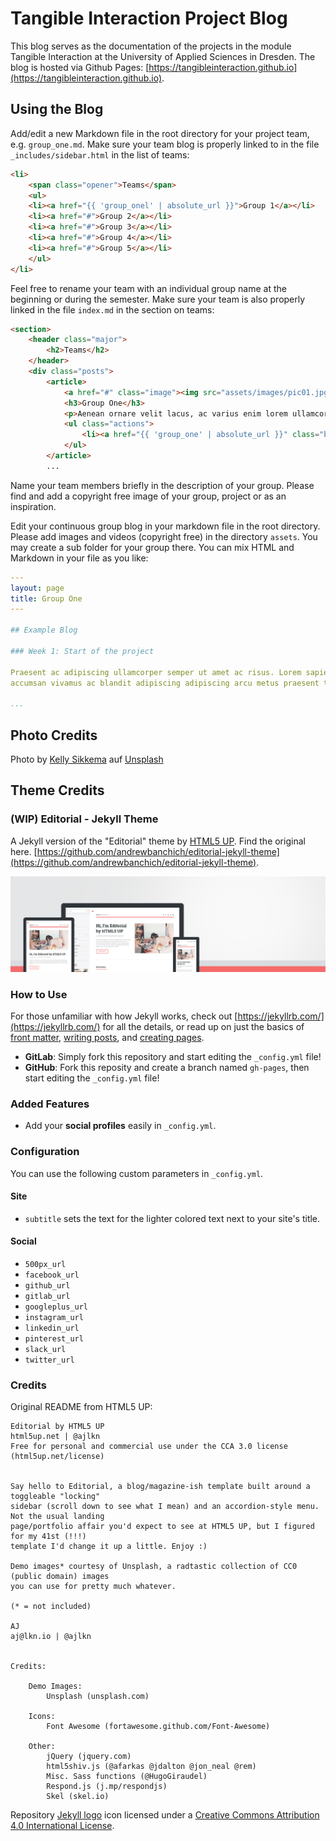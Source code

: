 # Tangible Interaction Project Blog

This blog serves as the documentation of the projects in the module Tangible Interaction at the University of Applied Sciences in Dresden. The blog is hosted via Github Pages: [https://tangibleinteraction.github.io](https://tangibleinteraction.github.io).

## Using the Blog

Add/edit a new Markdown file in the root directory for your project team, e.g. `group_one.md`. Make sure your team blog is properly linked to in the file `_includes/sidebar.html` in the list of teams:

```html
<li>
	<span class="opener">Teams</span>
	<ul>
	<li><a href="{{ 'group_onel' | absolute_url }}">Group 1</a></li>
	<li><a href="#">Group 2</a></li>
	<li><a href="#">Group 3</a></li>
	<li><a href="#">Group 4</a></li>
	<li><a href="#">Group 5</a></li>
	</ul>
</li>
```

Feel free to rename your team with an individual group name at the beginning or during the semester. Make sure your team is also properly linked in the file `index.md` in the section on teams:

```html
<section>
	<header class="major">
		<h2>Teams</h2>
	</header>
	<div class="posts">
		<article>
			<a href="#" class="image"><img src="assets/images/pic01.jpg" alt="" /></a>
			<h3>Group One</h3>
			<p>Aenean ornare velit lacus, ac varius enim lorem ullamcorper dolore. Proin aliquam facilisis ante interdum. Sed nulla amet lorem feugiat tempus aliquam.</p>
			<ul class="actions">
				<li><a href="{{ 'group_one' | absolute_url }}" class="button">More</a></li>
			</ul>
		</article>
		...
```

Name your team members briefly in the description of your group. Please find and add a copyright free image of your group, project or as an inspiration. 

Edit your continuous group blog in your markdown file in the root directory. Please add images and videos (copyright free) in the directory `assets`. You may create a sub folder for your group there. You can mix HTML and Markdown in your file as you like: 

```yaml
---
layout: page
title: Group One
---

## Example Blog

### Week 1: Start of the project

Praesent ac adipiscing ullamcorper semper ut amet ac risus. Lorem sapien ut odio odio nunc. Ac adipiscing nibh porttitor erat risus justo adipiscing adipiscing amet placerat accumsan. Vis. Faucibus odio magna tempus adipiscing a non. In mi primis arcu ut non 
accumsan vivamus ac blandit adipiscing adipiscing arcu metus praesent turpis eu ac lacinia nunc ac commodo gravida adipiscing eget accumsan ac nunc adipiscing adipiscing lorem ipsum dolor sit amet nullam veroeros adipiscing.

...
```

## Photo Credits

Photo by <a href="https://unsplash.com/de/@kellysikkema?utm_content=creditCopyText&utm_medium=referral&utm_source=unsplash">Kelly Sikkema</a> auf <a href="https://unsplash.com/de/fotos/spielbaustein-spielzeug-fur-kleinkinder-JRVxgAkzIsM?utm_content=creditCopyText&utm_medium=referral&utm_source=unsplash">Unsplash</a>
      

## Theme Credits

### (WIP) Editorial - Jekyll Theme

A Jekyll version of the "Editorial" theme by [HTML5 UP](https://html5up.net/). Find the original here. [https://github.com/andrewbanchich/editorial-jekyll-theme](https://github.com/andrewbanchich/editorial-jekyll-theme).

![Editorial Theme](assets/images/screenshot.jpg "Editorial Theme")

### How to Use

For those unfamiliar with how Jekyll works, check out [https://jekyllrb.com/](https://jekyllrb.com/) for all the details,
or read up on just the basics of [front matter](https://jekyllrb.com/docs/frontmatter/), [writing posts](https://jekyllrb.com/docs/posts/),
and [creating pages](https://jekyllrb.com/docs/pages/).

- **GitLab**: Simply fork this repository and start editing the `_config.yml` file!
- **GitHub**: Fork this reposity and create a branch named `gh-pages`, then start editing the `_config.yml` file!

### Added Features

* Add your **social profiles** easily in `_config.yml`.

### Configuration

You can use the following custom parameters in `_config.yml`.

#### Site
- `subtitle` sets the text for the lighter colored text next to your site's title.

#### Social
- `500px_url`
- `facebook_url`
- `github_url`
- `gitlab_url`
- `googleplus_url`
- `instagram_url`
- `linkedin_url`
- `pinterest_url`
- `slack_url`
- `twitter_url`

### Credits

Original README from HTML5 UP:

```
Editorial by HTML5 UP
html5up.net | @ajlkn
Free for personal and commercial use under the CCA 3.0 license (html5up.net/license)


Say hello to Editorial, a blog/magazine-ish template built around a toggleable "locking"
sidebar (scroll down to see what I mean) and an accordion-style menu. Not the usual landing
page/portfolio affair you'd expect to see at HTML5 UP, but I figured for my 41st (!!!)
template I'd change it up a little. Enjoy :)

Demo images* courtesy of Unsplash, a radtastic collection of CC0 (public domain) images
you can use for pretty much whatever.

(* = not included)

AJ
aj@lkn.io | @ajlkn


Credits:

	Demo Images:
		Unsplash (unsplash.com)

	Icons:
		Font Awesome (fortawesome.github.com/Font-Awesome)

	Other:
		jQuery (jquery.com)
		html5shiv.js (@afarkas @jdalton @jon_neal @rem)
		Misc. Sass functions (@HugoGiraudel)
		Respond.js (j.mp/respondjs)
		Skel (skel.io)
```

Repository [Jekyll logo](https://github.com/jekyll/brand) icon licensed under a [Creative Commons Attribution 4.0 International License](http://choosealicense.com/licenses/cc-by-4.0/).